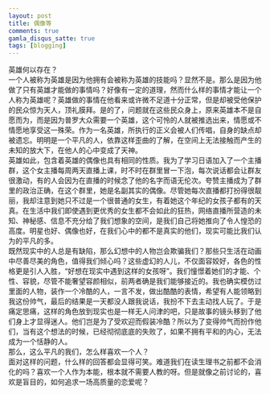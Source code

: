 ```yaml
---
layout: post
title: 偶像等
comments: true
gamla_disqus_satte: true
tags: [blogging]
---
```

英雄何以存在？<br>
一个人被称为英雄是因为他拥有会被称为英雄的技能吗？显然不是。那么是因为他做了只有英雄才能做的事情吗？好像有一定的道理，然而什么样的事情才能让一个人称为英雄呢？英雄做的事情在他看来或许微不足道十分正常，但是却被受他保护的民众惊为天人，顶礼膜拜。是的了，问题就在这些民众身上，原来英雄本不是自愿而为，而是因为普罗大众需要一个英雄，这个可怜的人就被推选出来，情愿或不情愿地享受这一殊荣。作为一名英雄，所执行的正义会被人们传唱，自身的缺点却被遗忘。明明是一个平凡的人，依靠这样歪曲的了解，在空间上无法接触而产生的未知的放大下，在他人的心中变成了天神。<br>
英雄如此，包含着英雄的偶像也具有相同的性质。我为了学习日语加入了一个主播群，这个女主播每周两天直播上课，时不时在群里冒一下泡，每次说话都会让群友很激动，有的人会因为在直播的时候念了他的名字而语无伦次。夸赞主播成为了群里的政治正确，在这个群里，她是名副其实的偶像。尽管她每次直播都打扮得很靓丽，我却注意到她只不过是一个很普通的女生，有着她这个年纪的女孩子都有的天真。在生活中我们即使遇到更优秀的女生都不会如此的狂热，网络直播所营造的未知、神秘感、信息不充分给了我们想象的空间，是我们自己将她推向了令人惶恐的高度。明星也好、偶像也好，在我们心中的都不是真实的他们，现实可能比我们认为的平凡的多。<br>
既然现实中的人总是有缺陷，那么幻想中的人物岂会欺骗我们？那些只生活在动画中尽善尽美的角色，值得我们倾心吗？这些虚幻的人儿，不仅面容姣好，各色的性格更是引人入胜，“好想在现实中遇到这样的女孩呀”。我们憧憬着她们的才能、个性、容貌，尽管不能奢望容颜相似，前两者确是我们能够接近的。我也确实模仿过里面的人物，装作一个冷酷的人，一言不发，做出酷酷的表情，希望有人能领略到我这份帅气，最后的结果是一天都没人跟我说话，我扮不下去主动找人玩了。于是痛定思痛，这样的角色放到现实也是一样无人问津的吧，只是故事的镜头移到了他们身上才显得迷人。他们岂是为了受欢迎而假装冷酷？所以为了变得帅气而扮作他们，当有这个想法的时候，已经彻彻底底的失败了，如果不拥有平和的内心，无法成为一个恬静的人。<br>
那么，这么平凡的我们，怎么样喜欢一个人？<br>
面对这样的问题，什么样的回答都会显得可笑。难道我们在读生理书之前都不会消化的吗？喜欢一个人作为本能，根本就不需要人教的呀。但是就像之前讨论的，喜欢是盲目的，如何追求一场高质量的恋爱呢？<br>
